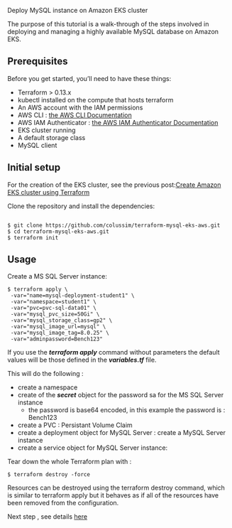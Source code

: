 Deploy MySQL instance on Amazon EKS cluster

The purpose of this tutorial is a walk-through of the steps involved in deploying and managing a highly available MySQL database on Amazon EKS.

## Prerequisites

Before you get started, you’ll need to have these things:
* Terraform > 0.13.x
* kubectl installed on the compute that hosts terraform
* An AWS account with the IAM permissions
* AWS CLI : [the AWS CLI Documentation](https://github.com/aws/aws-cli/tree/v2)
* AWS IAM Authenticator : [the AWS IAM Authenticator Documentation](https://docs.aws.amazon.com/eks/latest/userguide/install-aws-iam-authenticator.html)
* EKS cluster running
* A default storage class
* MySQL client


## Initial setup

For the creation of the EKS cluster, see the previous post:[Create Amazon EKS cluster using Terraform](https://techlabnews.com/2021/terraform-EKS-AWS/)

Clone the repository and install the dependencies:

```

$ git clone https://github.com/colussim/terraform-mysql-eks-aws.git
$ cd terraform-mysql-eks-aws.git
$ terraform init

```


## Usage

Create a MS SQL Server instance:

```
$ terraform apply \
 -var="name=mysql-deployment-student1" \
 -var="namespace=student1" \
 -var="pvc=pvc-sql-data01" \
 -var="mysql_pvc_size=50Gi" \
 -var="mysql_storage_class=gp2" \
 -var="mysql_image_url=mysql" \
 -var="mysql_image_tag=8.0.25" \
 -var="adminpassword=Bench123"
```

If you use the ***terraform apply*** command without parameters the default values will be those defined in the ***variables.tf*** file.

This will do the following :
* create a namespace
* create of the ***secret*** object for the password sa for the MS SQL Server instance  
  * the password is base64 encoded, in this example the password is : Bench123
* create a PVC : Persistant Volume Claim
* create a deployment object for MySQL Server : create a MySQL Server instance
* create a service object for MySQL Server instance:

Tear down the whole Terraform plan with :

```
$ terraform destroy -force
```

Resources can be destroyed using the terraform destroy command, which is similar to terraform apply but it behaves as if all of the resources have been removed from the configuration.

Next step , see details [here](https://techlabnews.com/terraform-mysql-EKS-AWS/index.html "Create Amazon EKS cluster using Terraform")

